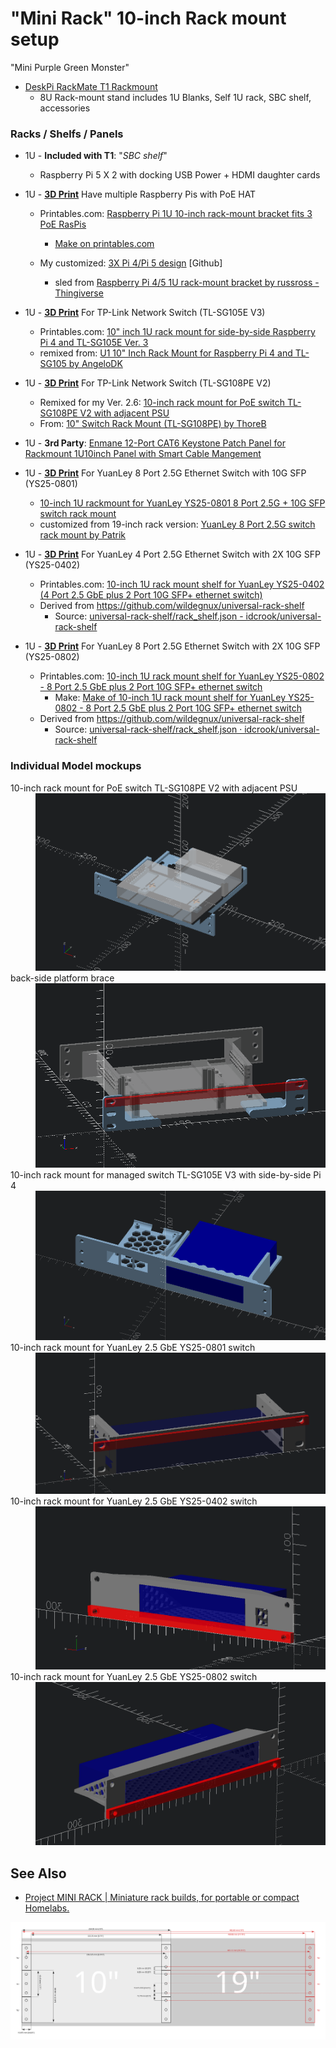 # "Mini Rack" 10-inch Rack mount setup

"Mini Purple Green Monster"

-	[DeskPi RackMate T1 Rackmount](https://www.amazon.com/dp/B0FBFDZD4C)
	-	8U Rack-mount stand includes 1U Blanks, Self 1U rack, SBC shelf, accessories

### Racks / Shelfs / Panels

-	1U - **Included with T1**: "*SBC shelf*"

	-	Raspberry Pi 5 X 2 with docking USB Power + HDMI daughter cards

-	1U - [**3D Print**](https://www.printables.com/make/2710895) Have multiple Raspberry Pis with PoE HAT

	- Printables.com: [Raspberry Pi 1U 10-inch rack-mount bracket fits 3 PoE RasPis](https://www.printables.com/model/1343681-raspberry-pi-1u-10-inch-rack-mount-bracket-fits-3)
        - [Make on printables.com](https://www.printables.com/make/2710895)

	-	My customized:  [3X Pi 4/Pi 5 design](https://github.com/idcrook/psychic-winner/tree/main/10inch_rackmount_1U_raspis) [Github]

		-	sled from [Raspberry Pi 4/5 1U rack-mount bracket by russross - Thingiverse](https://www.thingiverse.com/thing:4125055)

-	1U - [**3D Print**](tp-link_SG105E) For TP-Link Network Switch (TL-SG105E V3)

	-	Printables.com: [10" inch 1U rack mount for side-by-side Raspberry Pi 4 and TL-SG105E Ver. 3](https://www.printables.com/model/1351523-10-inch-1u-rack-mount-for-side-by-side-raspberry-p)
	-	remixed from: [U1 10" Inch Rack Mount for Raspberry Pi 4 and TL-SG105 by AngeloDK](https://www.printables.com/model/1202640-u1-10-inch-rack-mount-for-raspberry-pi-4-and-tl-sg/remixes)

-	1U - [**3D Print**](tp-link_SG108PE) For TP-Link Network Switch (TL-SG108PE V2)

	-	Remixed for my Ver. 2.6: [10-inch rack mount for PoE switch TL-SG108PE V2 with adjacent PSU](https://www.printables.com/model/1341088-10-inch-rack-mount-for-poe-switch-tl-sg108pe-v2-wi)
	-	From: [10" Switch Rack Mount (TL-SG108PE) by ThoreB](https://www.printables.com/model/1166364-10-switch-rack-mount-tl-sg108pe)

-	1U - **3rd Party**: [Enmane 12-Port CAT6 Keystone Patch Panel for Rackmount 1U10inch Panel with Smart Cable Mangement](https://www.amazon.com/dp/B0D5TZFDN1)

-	1U - [**3D Print**](yuanley_YS25-0801) For YuanLey 8 Port 2.5G Ethernet Switch with 10G SFP (YS25-0801)

	-	[10-inch 1U rackmount for YuanLey YS25-0801 8 Port 2.5G + 10G SFP switch rack mount](https://www.printables.com/model/1341992-10-inch-1u-rackmount-for-yuanley-ys25-0801-8-port)
	-	customized from 19-inch rack version: [YuanLey 8 Port 2.5G switch rack mount by Patrik](https://www.printables.com/model/855167-yuanley-8-port-25g-switch-rack-mount)

-	1U - [**3D Print**](yuanley_YS25-0402) For YuanLey 4 Port 2.5G Ethernet Switch with 2X 10G SFP (YS25-0402)

    - Printables.com: [10-inch 1U rack mount shelf for YuanLey YS25-0402 (4 Port 2.5 GbE plus 2 Port 10G SFP+ ethernet switch)](https://www.printables.com/model/1392480-10-inch-1u-rack-mount-shelf-for-yuanley-ys25-0402)
    - Derived from <https://github.com/wildegnux/universal-rack-shelf>
      - Source: [universal-rack-shelf/rack_shelf.json - idcrook/universal-rack-shelf](https://github.com/idcrook/universal-rack-shelf/blob/88303ee16b30d2e1e216f8eee74f86ba26137206/rack_shelf.json#L86C10-L86C20)

-	1U - [**3D Print**](yuanley_YS25-0802) For YuanLey 8 Port 2.5G Ethernet Switch with 2X 10G SFP (YS25-0802)

    - Printables.com: [10-inch 1U rack mount shelf for YuanLey YS25-0802 - 8 Port 2.5 GbE plus 2 Port 10G SFP+ ethernet switch](https://www.printables.com/model/1398000-10-inch-1u-rack-mount-shelf-for-yuanley-ys25-0802)
      - Make: [Make of 10-inch 1U rack mount shelf for YuanLey YS25-0802 - 8 Port 2.5 GbE plus 2 Port 10G SFP+ ethernet switch](https://www.printables.com/make/2818751)
    - Derived from <https://github.com/wildegnux/universal-rack-shelf>
      - Source: [universal-rack-shelf/rack_shelf.json · idcrook/universal-rack-shelf](https://github.com/idcrook/universal-rack-shelf/blob/06957e0e2e27abfa9122f41c9872b261ac03495e/rack_shelf.json#L129)

### Individual Model mockups

<dl>
<dt>10-inch rack mount for PoE switch TL-SG108PE V2 with adjacent PSU</dt>
<dd>
<img src="tp-link_SG108PE/muckup.png" alt="TL-SG108PE V2 1U rack mount">
</dd>
<dt>back-side platform brace</dt>
<dd>
<img src="10inch_rackmount_backside_brace/muckup.png" alt="back-side platform brace">
</dd>
<dt>10-inch rack mount for managed switch TL-SG105E V3 with side-by-side Pi 4</dt>
<dd>
<img src="tp-link_SG105E/muckup.png" alt="TL-SG105E V3 1U rack mount">
</dd>
<dt>10-inch rack mount for YuanLey 2.5 GbE YS25-0801 switch</dt>
<dd>
<img src="yuanley_YS25-0801/in-place-sizing.png" alt="YuanLey YS25-0801 1U rack mount">
</dd>
<dt>10-inch rack mount for YuanLey 2.5 GbE YS25-0402 switch</dt>
<dd>
<img src="yuanley_YS25-0402/in-place-sizing.png" alt="YuanLey YS25-0402 1U rack mount">
</dd>
<dt>10-inch rack mount for YuanLey 2.5 GbE YS25-0802 switch</dt>
<dd>
<img src="yuanley_YS25-0802/in-place-sizing.png" alt="YuanLey YS25-0802 1U rack mount">
</dd>

</dl>

## See Also

- [Project MINI RACK | Miniature rack builds, for portable or compact Homelabs.](https://mini-rack.jeffgeerling.com/#3d-printable-systems)

![Dimensions for rack mounts](rack_dimensions_spacing.png)
